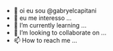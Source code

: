 - 👋 oi eu sou @gabryelcapitani
- 👀  eu me interesso ...
- 🌱 I’m currently learning ...
- 💞️ I’m looking to collaborate on ...
- 📫 How to reach me ...

<!---
gabryelcapitani/gabryelcapitani is a ✨ special ✨ repository because its `README.md` (this file) appears on your GitHub profile.
You can click the Preview link to take a look at your changes.
--->
